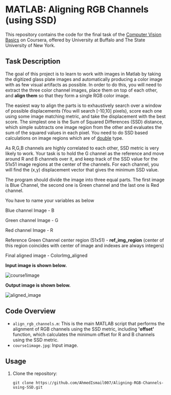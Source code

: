 # MATLAB: Aligning RGB Channels (using SSD)

This repository contains the code for the final task of the [Computer Vision Basics](https://www.coursera.org/learn/computer-vision-basics) on Coursera, offered by University at Buffalo and The State University of New York.

## Task Description

The goal of this project is to learn to work with images in Matlab by taking the digitized glass plate images and automatically producing a color image with as few visual artifacts as possible. In order to do this, you will need to extract the three color channel images, place them on top of each other, and **align them** so that they form a single RGB color image.

The easiest way to align the parts is to exhaustively search over a window of possible displacements (You will search [-10,10] pixels), score each one using some image matching metric, and take the displacement with the best score. The simplest one is the Sum of Squared Differences (SSD) distance, which simple subtracts one image region from the other and evaluates the sum of the squared values in each pixel. You need to do SSD based calculations on image regions which are of [double](https://www.mathworks.com/help/matlab/ref/double.html) type.

As R,G,B channels are highly correlated to each other, SSD metric is very likely to work. Your task is to hold the G channel as the reference and move around R and B channels over it, and keep track of the SSD value for the 51x51 image regions at the center of the channels. For each channel, you will find the (x,y) displacement vector that gives the minimum SSD value.

The program should divide the image into three equal parts. The first image is Blue Channel, the second one is Green channel and the last one is Red channel.

You have to name your variables as below

Blue channel Image - B

Green channel Image - G

Red channel Image - R

Reference Green Channel center region (51x51) -  **ref_img_region** (center of this region coincides with center of image and indexes are always integers)

Final aligned image - ColorImg_aligned

**Input image is shown below.**

![course1image](https://github.com/AhmedIsmail007/Aligning-RGB-Channels-using-SSD/assets/108105551/338e7f59-841f-4d19-8a75-1db9f71722dc)

**Output image is shown below.**

![aligned_image](https://github.com/AhmedIsmail007/Aligning-RGB-Channels-using-SSD/assets/108105551/831b3d09-ae9d-499e-af35-ce1d1f257693)


## Code Overview

- `align_rgb_channels.m`: This is the main MATLAB script that performs the alignment of RGB channels using the SSD metric, including **'offset'** function, which calculates the minimum offset for R and B channels using the SSD metric.
- `course1image.jpg`: Input image.

## Usage

1. Clone the repository:

   ```shell
   git clone https://github.com/AhmedIsmail007/Aligning-RGB-Channels-using-SSD.git
